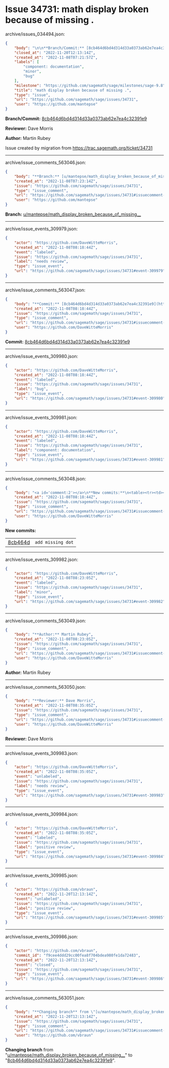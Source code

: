 # Issue 34731: math display broken because of missing .

archive/issues_034494.json:
```json
{
    "body": "\n\n**Branch/Commit:** [8cb464d6bd4d314d33a0373ab62e7ea4c32391e9](https://github.com/sagemath/sagetrac-mirror/commit/8cb464d6bd4d314d33a0373ab62e7ea4c32391e9)\n\n**Reviewer:** Dave Morris\n\n**Author:** Martin Rubey\n\nIssue created by migration from https://trac.sagemath.org/ticket/34731\n\n",
    "closed_at": "2022-11-20T12:13:14Z",
    "created_at": "2022-11-08T07:21:57Z",
    "labels": [
        "component: documentation",
        "minor",
        "bug"
    ],
    "milestone": "https://github.com/sagemath/sage/milestones/sage-9.8",
    "title": "math display broken because of missing .",
    "type": "issue",
    "url": "https://github.com/sagemath/sage/issues/34731",
    "user": "https://github.com/mantepse"
}
```


**Branch/Commit:** [8cb464d6bd4d314d33a0373ab62e7ea4c32391e9](https://github.com/sagemath/sagetrac-mirror/commit/8cb464d6bd4d314d33a0373ab62e7ea4c32391e9)

**Reviewer:** Dave Morris

**Author:** Martin Rubey

Issue created by migration from https://trac.sagemath.org/ticket/34731





---

archive/issue_comments_563046.json:
```json
{
    "body": "**Branch:** [u/mantepse/math_display_broken_because_of_missing__](https://github.com/sagemath/sagetrac-mirror/tree/u/mantepse/math_display_broken_because_of_missing__)",
    "created_at": "2022-11-08T07:23:14Z",
    "issue": "https://github.com/sagemath/sage/issues/34731",
    "type": "issue_comment",
    "url": "https://github.com/sagemath/sage/issues/34731#issuecomment-563046",
    "user": "https://github.com/mantepse"
}
```

**Branch:** [u/mantepse/math_display_broken_because_of_missing__](https://github.com/sagemath/sagetrac-mirror/tree/u/mantepse/math_display_broken_because_of_missing__)



---

archive/issue_events_309979.json:
```json
{
    "actor": "https://github.com/DaveWitteMorris",
    "created_at": "2022-11-08T08:18:44Z",
    "event": "labeled",
    "issue": "https://github.com/sagemath/sage/issues/34731",
    "label": "needs review",
    "type": "issue_event",
    "url": "https://github.com/sagemath/sage/issues/34731#event-309979"
}
```



---

archive/issue_comments_563047.json:
```json
{
    "body": "**Commit:** [8cb464d6bd4d314d33a0373ab62e7ea4c32391e9](https://github.com/sagemath/sagetrac-mirror/commit/8cb464d6bd4d314d33a0373ab62e7ea4c32391e9)",
    "created_at": "2022-11-08T08:18:44Z",
    "issue": "https://github.com/sagemath/sage/issues/34731",
    "type": "issue_comment",
    "url": "https://github.com/sagemath/sage/issues/34731#issuecomment-563047",
    "user": "https://github.com/DaveWitteMorris"
}
```

**Commit:** [8cb464d6bd4d314d33a0373ab62e7ea4c32391e9](https://github.com/sagemath/sagetrac-mirror/commit/8cb464d6bd4d314d33a0373ab62e7ea4c32391e9)



---

archive/issue_events_309980.json:
```json
{
    "actor": "https://github.com/DaveWitteMorris",
    "created_at": "2022-11-08T08:18:44Z",
    "event": "labeled",
    "issue": "https://github.com/sagemath/sage/issues/34731",
    "label": "bug",
    "type": "issue_event",
    "url": "https://github.com/sagemath/sage/issues/34731#event-309980"
}
```



---

archive/issue_events_309981.json:
```json
{
    "actor": "https://github.com/DaveWitteMorris",
    "created_at": "2022-11-08T08:18:44Z",
    "event": "labeled",
    "issue": "https://github.com/sagemath/sage/issues/34731",
    "label": "component: documentation",
    "type": "issue_event",
    "url": "https://github.com/sagemath/sage/issues/34731#event-309981"
}
```



---

archive/issue_comments_563048.json:
```json
{
    "body": "<a id='comment:2'></a>\n**New commits:**\n<table><tr><td><a href=\"https://github.com/sagemath/sagetrac-mirror/commit/8cb464d6bd4d314d33a0373ab62e7ea4c32391e9\">8cb464d</a></td><td><code>add missing dot</code></td></tr></table>\n",
    "created_at": "2022-11-08T08:18:44Z",
    "issue": "https://github.com/sagemath/sage/issues/34731",
    "type": "issue_comment",
    "url": "https://github.com/sagemath/sage/issues/34731#issuecomment-563048",
    "user": "https://github.com/DaveWitteMorris"
}
```

<a id='comment:2'></a>
**New commits:**
<table><tr><td><a href="https://github.com/sagemath/sagetrac-mirror/commit/8cb464d6bd4d314d33a0373ab62e7ea4c32391e9">8cb464d</a></td><td><code>add missing dot</code></td></tr></table>




---

archive/issue_events_309982.json:
```json
{
    "actor": "https://github.com/DaveWitteMorris",
    "created_at": "2022-11-08T08:23:05Z",
    "event": "labeled",
    "issue": "https://github.com/sagemath/sage/issues/34731",
    "label": "minor",
    "type": "issue_event",
    "url": "https://github.com/sagemath/sage/issues/34731#event-309982"
}
```



---

archive/issue_comments_563049.json:
```json
{
    "body": "**Author:** Martin Rubey",
    "created_at": "2022-11-08T08:23:05Z",
    "issue": "https://github.com/sagemath/sage/issues/34731",
    "type": "issue_comment",
    "url": "https://github.com/sagemath/sage/issues/34731#issuecomment-563049",
    "user": "https://github.com/DaveWitteMorris"
}
```

**Author:** Martin Rubey



---

archive/issue_comments_563050.json:
```json
{
    "body": "**Reviewer:** Dave Morris",
    "created_at": "2022-11-08T08:35:05Z",
    "issue": "https://github.com/sagemath/sage/issues/34731",
    "type": "issue_comment",
    "url": "https://github.com/sagemath/sage/issues/34731#issuecomment-563050",
    "user": "https://github.com/DaveWitteMorris"
}
```

**Reviewer:** Dave Morris



---

archive/issue_events_309983.json:
```json
{
    "actor": "https://github.com/DaveWitteMorris",
    "created_at": "2022-11-08T08:35:05Z",
    "event": "unlabeled",
    "issue": "https://github.com/sagemath/sage/issues/34731",
    "label": "needs review",
    "type": "issue_event",
    "url": "https://github.com/sagemath/sage/issues/34731#event-309983"
}
```



---

archive/issue_events_309984.json:
```json
{
    "actor": "https://github.com/DaveWitteMorris",
    "created_at": "2022-11-08T08:35:05Z",
    "event": "labeled",
    "issue": "https://github.com/sagemath/sage/issues/34731",
    "label": "positive review",
    "type": "issue_event",
    "url": "https://github.com/sagemath/sage/issues/34731#event-309984"
}
```



---

archive/issue_events_309985.json:
```json
{
    "actor": "https://github.com/vbraun",
    "created_at": "2022-11-20T12:13:14Z",
    "event": "unlabeled",
    "issue": "https://github.com/sagemath/sage/issues/34731",
    "label": "positive review",
    "type": "issue_event",
    "url": "https://github.com/sagemath/sage/issues/34731#event-309985"
}
```



---

archive/issue_events_309986.json:
```json
{
    "actor": "https://github.com/vbraun",
    "commit_id": "f9cee4ddd29cc00fea8f704bdea980fe1da72483",
    "created_at": "2022-11-20T12:13:14Z",
    "event": "closed",
    "issue": "https://github.com/sagemath/sage/issues/34731",
    "type": "issue_event",
    "url": "https://github.com/sagemath/sage/issues/34731#event-309986"
}
```



---

archive/issue_comments_563051.json:
```json
{
    "body": "**Changing branch** from \"[u/mantepse/math_display_broken_because_of_missing__](https://github.com/sagemath/sagetrac-mirror/tree/u/mantepse/math_display_broken_because_of_missing__)\" to \"[8cb464d6bd4d314d33a0373ab62e7ea4c32391e9](https://github.com/sagemath/sagetrac-mirror/commit/8cb464d6bd4d314d33a0373ab62e7ea4c32391e9)\".",
    "created_at": "2022-11-20T12:13:14Z",
    "issue": "https://github.com/sagemath/sage/issues/34731",
    "type": "issue_comment",
    "url": "https://github.com/sagemath/sage/issues/34731#issuecomment-563051",
    "user": "https://github.com/vbraun"
}
```

**Changing branch** from "[u/mantepse/math_display_broken_because_of_missing__](https://github.com/sagemath/sagetrac-mirror/tree/u/mantepse/math_display_broken_because_of_missing__)" to "[8cb464d6bd4d314d33a0373ab62e7ea4c32391e9](https://github.com/sagemath/sagetrac-mirror/commit/8cb464d6bd4d314d33a0373ab62e7ea4c32391e9)".
